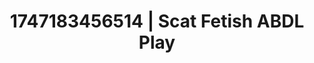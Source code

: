 ---
categories:
- Sensual cosplay
- Body worship
- NSFW role reversal
- Intimate POV
- AI girlfriend fantasy
image: /assets/images/1747183456514.jpg
layout: post
seo:
  description: Featured content with artistic ABDL Play, Scat Fetish. HD images available.
  keywords: ABDL Play, Scat Fetish
  og_image: /assets/images/1747183456514.jpg
  schema_type: VisualArtwork
tags:
- ABDL Play
- '#1747183456514'
- Scat Fetish
title: 1747183456514 | Scat Fetish ABDL Play
---